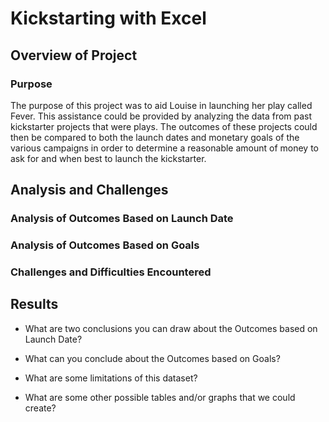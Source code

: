 # Kickstarting with Excel

## Overview of Project

### Purpose
  The purpose of this project was to aid Louise in launching her play called Fever. This assistance could be provided by analyzing the data from past kickstarter projects that were plays. The outcomes of these projects could then be compared to both the launch dates and monetary goals of the various campaigns in order to determine a reasonable amount of money to ask for and when best to launch the kickstarter. 
## Analysis and Challenges

### Analysis of Outcomes Based on Launch Date

### Analysis of Outcomes Based on Goals

### Challenges and Difficulties Encountered

## Results

- What are two conclusions you can draw about the Outcomes based on Launch Date?

- What can you conclude about the Outcomes based on Goals?

- What are some limitations of this dataset?

- What are some other possible tables and/or graphs that we could create?
